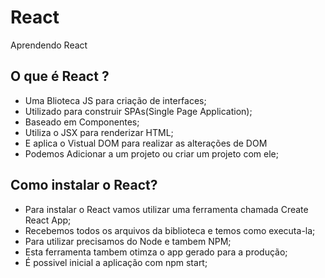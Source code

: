 # React
Aprendendo React

## O que é React ?

* Uma Blioteca JS para criação de interfaces;
* Utilizado para construir SPAs(Single Page Application);
* Baseado em Componentes;
* Utiliza o JSX para renderizar HTML;
* E aplica o Vistual DOM para realizar as alterações de DOM
* Podemos Adicionar a um projeto ou criar um projeto com ele;

## Como instalar o React?

* Para instalar o React vamos utilizar uma ferramenta chamada Create React App;
* Recebemos todos os arquivos da biblioteca e temos como executa-la;
* Para utilizar precisamos do Node e tambem NPM;
* Esta ferramenta tambem otimza o app gerado para a produção;
* É possivel inicial a aplicação com npm start;
